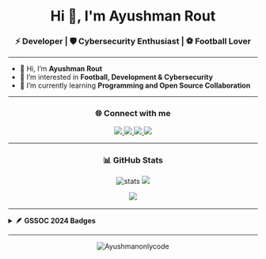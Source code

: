 <h1 align="center">Hi 👋, I'm Ayushman Rout</h1>
<h3 align="center">⚡ Developer | 🛡️ Cybersecurity Enthusiast | ⚽ Football Lover</h3>

---

- 👋 Hi, I’m **Ayushman Rout**
- 👀 I’m interested in **Football, Development & Cybersecurity**
- 🌱 I’m currently learning **Programming and Open Source Collaboration**

---

<h3 align="center">🌐 Connect with me</h3>
<p align="center">
  <a href="https://www.linkedin.com/in/ayushmanrout" target="_blank">
    <img src="https://img.shields.io/badge/-LinkedIn-0A66C2?style=for-the-badge&logo=linkedin&logoColor=white" />
  </a>
  <a href="https://twitter.com/AyushmanRout" target="_blank">
    <img src="https://img.shields.io/badge/-Twitter-1DA1F2?style=for-the-badge&logo=twitter&logoColor=white" />
  </a>
  <a href="mailto:ayushmanonlycode@gmail.com">
    <img src="https://img.shields.io/badge/-Gmail-D14836?style=for-the-badge&logo=gmail&logoColor=white" />
  </a>
  <a href="https://www.instagram.com/ayushman.rout/" target="_blank">
    <img src="https://img.shields.io/badge/-Instagram-E4405F?style=for-the-badge&logo=instagram&logoColor=white" />
  </a>
</p>

---

<h3 align="center">📊 GitHub Stats</h3>
<p align="center">
  <img src="https://github-readme-stats.vercel.app/api?username=Ayushmanonlycode&show_icons=true&theme=tokyonight" alt="stats" height="180"/>
  <img src="https://github-readme-streak-stats.herokuapp.com/?user=Ayushmanonlycode&theme=tokyonight" height="180"/>
</p>
<p align="center">
  <img src="https://github-readme-stats.vercel.app/api/top-langs/?username=Ayushmanonlycode&layout=compact&theme=tokyonight" />
</p>

---

<details>	
 <summary><b>🪶 GSSOC 2024 Badges</b></summary><br>
<div align='center' style='display:flex; flex-wrap: wrap; gap: 10px;'>
<a href="https://gssoc.girlscript.tech/leaderboard">
  <img src="https://raw.githubusercontent.com/GSSoC24/Postman-Challenge/main/docs/assets/Postman%20White.png" width="100px" height="100px" />
  <img src="https://raw.githubusercontent.com/GSSoC24/Postman-Challenge/main/docs/assets/1.png" width="100px" height="100px" />
  <img src="https://raw.githubusercontent.com/GSSoC24/Postman-Challenge/main/docs/assets/2.png" width="100px" height="100px" />
  <img src="https://raw.githubusercontent.com/GSSoC24/Postman-Challenge/main/docs/assets/3.png" width="100px" height="100px" />
  <img src="https://raw.githubusercontent.com/GSSoC24/Postman-Challenge/main/docs/assets/4.png" width="100px" height="100px" />
  <img src="https://raw.githubusercontent.com/GSSoC24/Postman-Challenge/main/docs/assets/5.png" width="100px" height="100px" />
  <img src="https://raw.githubusercontent.com/GSSoC24/Postman-Challenge/main/docs/assets/6.png" width="105px" height="105px" />
  <img src="https://raw.githubusercontent.com/GSSoC24/Postman-Challenge/main/docs/assets/7.png" width="100px" height="100px" />
  <img src="https://raw.githubusercontent.com/GSSoC24/Postman-Challenge/main/docs/assets/8.png" width="100px" height="100px" />
  <img src="https://raw.githubusercontent.com/GSSoC24/Contributor/refs/heads/main/assets/Code%20Luminary.png" width="105px" height="105px" />
  <img src="https://raw.githubusercontent.com/GSSoC24/Contributor/refs/heads/main/assets/Git%20Explorer.png" width="100px" height="100px" />
  <img src="https://raw.githubusercontent.com/GSSoC24/Contributor/refs/heads/main/assets/Pull%20Expert.png" width="100px" height="100px" />
</a>
</div>
</details>

---

<p align="center">
  <img src="https://komarev.com/ghpvc/?username=Ayushmanonlycode&label=Profile%20views&color=0e75b6&style=flat" alt="Ayushmanonlycode" />
</p>
